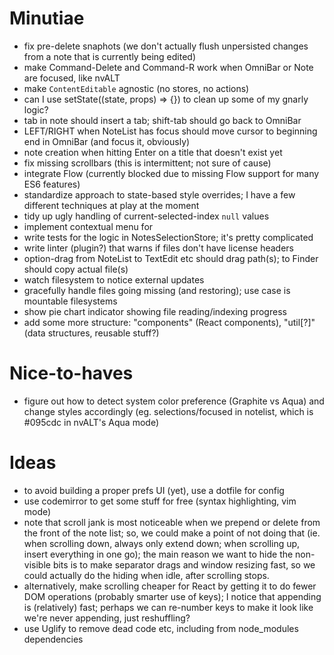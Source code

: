 # Minutiae

- fix pre-delete snaphots (we don't actually flush unpersisted changes from a note that is currently being edited)
- make Command-Delete and Command-R work when OmniBar or Note are focused, like nvALT
- make `ContentEditable` agnostic (no stores, no actions)
- can I use setState((state, props) => {}) to clean up some of my gnarly logic?
- tab in note should insert a tab; shift-tab should go back to OmniBar
- LEFT/RIGHT when NoteList has focus should move cursor to beginning end in OmniBar (and focus it, obviously)
- note creation when hitting Enter on a title that doesn't exist yet
- fix missing scrollbars (this is intermittent; not sure of cause)
- integrate Flow (currently blocked due to missing Flow support for many ES6 features)
- standardize approach to state-based style overrides; I have a few different techniques at play at the moment
- tidy up ugly handling of current-selected-index `null` values
- implement contextual menu for <NoteView>
- write tests for the logic in NotesSelectionStore; it's pretty complicated
- write linter (plugin?) that warns if files don't have license headers
- option-drag from NoteList to TextEdit etc should drag path(s); to Finder should copy actual file(s)
- watch filesystem to notice external updates
- gracefully handle files going missing (and restoring); use case is mountable filesystems
- show pie chart indicator showing file reading/indexing progress
- add some more structure: "components" (React components), "util[?]" (data structures, reusable stuff?)

# Nice-to-haves

- figure out how to detect system color preference (Graphite vs Aqua) and change styles accordingly (eg. selections/focused in notelist, which is #095cdc in nvALT's Aqua mode)

# Ideas

- to avoid building a proper prefs UI (yet), use a dotfile for config
- use codemirror to get some stuff for free (syntax highlighting, vim mode)
- note that scroll jank is most noticeable when we prepend or delete from the front of the note list; so, we could make a point of not doing that (ie. when scrolling down, always only extend down; when scrolling up, insert everything in one go); the main reason we want to hide the non-visible bits is to make separator drags and window resizing fast, so we could actually do the hiding when idle, after scrolling stops.
- alternatively, make scrolling cheaper for React by getting it to do fewer DOM operations (probably smarter use of keys); I notice that appending is (relatively) fast; perhaps we can re-number keys to make it look like we're never appending, just reshuffling?
- use Uglify to remove dead code etc, including from node_modules dependencies

<!--- vim: set nowrap tw=0: -->
